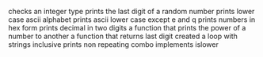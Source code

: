 checks an integer type
prints the last digit of a random number
prints lower case ascii alphabet
prints ascii lower case except e and q
prints numbers in hex form
prints decimal in two digits
a function that prints the power of a number to another
a function that returns last digit
created a loop with strings inclusive
prints non repeating combo
implements islower

